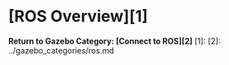 # [ROS Overview][1]




**Return to Gazebo Category: [Connect to ROS][2]**
[1]: 
[2]: ../gazebo_categories/ros.md
